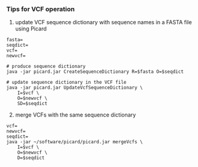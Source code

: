 ### Tips for VCF operation

1. update VCF sequence dictionary with sequence names in a FASTA file using Picard
```
fasta=
seqdict=
vcf=
newvcf=

# produce sequence dictionary
java -jar picard.jar CreateSequenceDictionary R=$fasta O=$seqdict

# update sequence dictionary in the VCF file
java -jar picard.jar UpdateVcfSequenceDictionary \
    I=$vcf \
    O=$newvcf \
    SD=$seqdict
```

2. merge VCFs with the same sequence dictionary
```
vcf=
newvcf=
seqdict=
java -jar ~/software/picard/picard.jar mergeVcfs \
    I=$vcf \
    O=$newvcf \
    D=$seqdict
```
